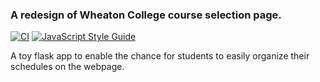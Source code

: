 ### A redesign of Wheaton College course selection page.

[![CI](https://github.com/WeiqiNs/WheatonCourseSelection/actions/workflows/ci.yml/badge.svg?branch=master)](https://github.com/WeiqiNs/WheatonCourseSelection/actions/workflows/ci.yml)
[![JavaScript Style Guide](https://img.shields.io/badge/code_style-standard-brightgreen.svg)](https://standardjs.com)

A toy flask app to enable the chance for students to easily organize their schedules on the webpage.
